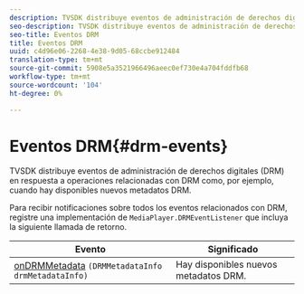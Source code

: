 ```yaml
---
description: TVSDK distribuye eventos de administración de derechos digitales (DRM) en respuesta a operaciones relacionadas con DRM como, por ejemplo, cuando hay disponibles nuevos metadatos DRM.
seo-description: TVSDK distribuye eventos de administración de derechos digitales (DRM) en respuesta a operaciones relacionadas con DRM como, por ejemplo, cuando hay disponibles nuevos metadatos DRM.
seo-title: Eventos DRM
title: Eventos DRM
uuid: c4d96e06-2268-4e38-9d05-68ccbe912484
translation-type: tm+mt
source-git-commit: 5908e5a3521966496aeec0ef730e4a704fddfb68
workflow-type: tm+mt
source-wordcount: '104'
ht-degree: 0%

---
```



# Eventos DRM{#drm-events}

TVSDK distribuye eventos de administración de derechos digitales (DRM) en respuesta a operaciones relacionadas con DRM como, por ejemplo, cuando hay disponibles nuevos metadatos DRM.

Para recibir notificaciones sobre todos los eventos relacionados con DRM, registre una implementación de `MediaPlayer.DRMEventListener` que incluya la siguiente llamada de retorno.

| Evento | Significado |
|---|---|
| [onDRMMetadata](https://help.adobe.com/en_US/primetime/api/psdk/javadoc_1.4/com/adobe/mediacore/MediaPlayer.DRMEventListener.html#onDRMMetadata(DRMMetadataInfo)) `(DRMMetadataInfo drmMetadataInfo)` | Hay disponibles nuevos metadatos DRM. |

